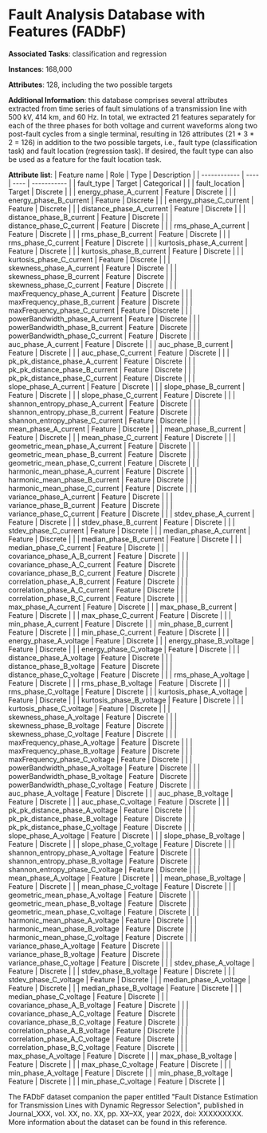 # Fault Analysis Database with Features (FADbF)

**Associated Tasks**: classification and regression

**Instances**: 168,000

**Attributes**: 128, including the two possible targets

**Additional Information**: this database comprises several attributes extracted from time series of fault simulations of a transmission line with 500 kV, 414 km, and 60 Hz. In total, we extracted 21 features separately for each of the three phases for both voltage and current waveforms along two post-fault cycles from a single terminal, resulting in 126 attributes (21 * 3 * 2 = 126) in addition to the two possible targets, i.e., fault type (classification task) and fault location (regression task). If desired, the fault type can also be used as a feature for the fault location task.

**Attribute list**:
|  Feature name  |  Role |  Type  |  Description  |
|  ------------  |  ---- |  ----  |  -----------  |
|  fault_type  | Target  |  Categorical  |  |
|  fault_location  | Target  |  Discrete  |  |
|  energy_phase_A_current  | Feature  |  Discrete  |  |
|  energy_phase_B_current  | Feature  |  Discrete  |  |
|  energy_phase_C_current  | Feature  |  Discrete  |  |
|  distance_phase_A_current  | Feature  |  Discrete  |  |
|  distance_phase_B_current  | Feature  |  Discrete  |  |
|  distance_phase_C_current  | Feature  |  Discrete  |  |
|  rms_phase_A_current  | Feature  |  Discrete  |  |
|  rms_phase_B_current  | Feature  |  Discrete  |  |
|  rms_phase_C_current  | Feature  |  Discrete  |  |
|  kurtosis_phase_A_current  | Feature  |  Discrete  |  |
|  kurtosis_phase_B_current  | Feature  |  Discrete  |  |
|  kurtosis_phase_C_current  | Feature  |  Discrete  |  |
|  skewness_phase_A_current  | Feature  |  Discrete  |  |
|  skewness_phase_B_current  | Feature  |  Discrete  |  |
|  skewness_phase_C_current  | Feature  |  Discrete  |  |
|  maxFrequency_phase_A_current  | Feature  |  Discrete  |  |
|  maxFrequency_phase_B_current  | Feature  |  Discrete  |  |
|  maxFrequency_phase_C_current  | Feature  |  Discrete  |  |
|  powerBandwidth_phase_A_current  | Feature  |  Discrete  |  |
|  powerBandwidth_phase_B_current  | Feature  |  Discrete  |  |
|  powerBandwidth_phase_C_current  | Feature  |  Discrete  |  |
|  auc_phase_A_current  | Feature  |  Discrete  |  |
|  auc_phase_B_current  | Feature  |  Discrete  |  |
|  auc_phase_C_current  | Feature  |  Discrete  |  |
|  pk_pk_distance_phase_A_current  | Feature  |  Discrete  |  |
|  pk_pk_distance_phase_B_current  | Feature  |  Discrete  |  |
|  pk_pk_distance_phase_C_current  | Feature  |  Discrete  |  |
|  slope_phase_A_current  | Feature  |  Discrete  |  |
|  slope_phase_B_current  | Feature  |  Discrete  |  |
|  slope_phase_C_current  | Feature  |  Discrete  |  |
|  shannon_entropy_phase_A_current  | Feature  |  Discrete  |  |
|  shannon_entropy_phase_B_current  | Feature  |  Discrete  |  |
|  shannon_entropy_phase_C_current  | Feature  |  Discrete  |  |
|  mean_phase_A_current  | Feature  |  Discrete  |  |
|  mean_phase_B_current  | Feature  |  Discrete  |  |
|  mean_phase_C_current  | Feature  |  Discrete  |  |
|  geometric_mean_phase_A_current  | Feature  |  Discrete  |  |
|  geometric_mean_phase_B_current  | Feature  |  Discrete  |  |
|  geometric_mean_phase_C_current  | Feature  |  Discrete  |  |
|  harmonic_mean_phase_A_current  | Feature  |  Discrete  |  |
|  harmonic_mean_phase_B_current  | Feature  |  Discrete  |  |
|  harmonic_mean_phase_C_current  | Feature  |  Discrete  |  |
|  variance_phase_A_current  | Feature  |  Discrete  |  |
|  variance_phase_B_current  | Feature  |  Discrete  |  |
|  variance_phase_C_current  | Feature  |  Discrete  |  |
|  stdev_phase_A_current  | Feature  |  Discrete  |  |
|  stdev_phase_B_current  | Feature  |  Discrete  |  |
|  stdev_phase_C_current  | Feature  |  Discrete  |  |
|  median_phase_A_current  | Feature  |  Discrete  |  |
|  median_phase_B_current  | Feature  |  Discrete  |  |
|  median_phase_C_current  | Feature  |  Discrete  |  |
|  covariance_phase_A_B_current  | Feature  |  Discrete  |  |
|  covariance_phase_A_C_current  | Feature  |  Discrete  |  |
|  covariance_phase_B_C_current  | Feature  |  Discrete  |  |
|  correlation_phase_A_B_current  | Feature  |  Discrete  |  |
|  correlation_phase_A_C_current  | Feature  |  Discrete  |  |
|  correlation_phase_B_C_current  | Feature  |  Discrete  |  |
|  max_phase_A_current  | Feature  |  Discrete  |  |
|  max_phase_B_current  | Feature  |  Discrete  |  |
|  max_phase_C_current  | Feature  |  Discrete  |  |
|  min_phase_A_current  | Feature  |  Discrete  |  |
|  min_phase_B_current  | Feature  |  Discrete  |  |
|  min_phase_C_current  | Feature  |  Discrete  |  |
|  energy_phase_A_voltage  | Feature  |  Discrete  |  |
|  energy_phase_B_voltage  | Feature  |  Discrete  |  |
|  energy_phase_C_voltage  | Feature  |  Discrete  |  |
|  distance_phase_A_voltage  | Feature  |  Discrete  |  |
|  distance_phase_B_voltage  | Feature  |  Discrete  |  |
|  distance_phase_C_voltage  | Feature  |  Discrete  |  |
|  rms_phase_A_voltage  | Feature  |  Discrete  |  |
|  rms_phase_B_voltage  | Feature  |  Discrete  |  |
|  rms_phase_C_voltage  | Feature  |  Discrete  |  |
|  kurtosis_phase_A_voltage  | Feature  |  Discrete  |  |
|  kurtosis_phase_B_voltage  | Feature  |  Discrete  |  |
|  kurtosis_phase_C_voltage  | Feature  |  Discrete  |  |
|  skewness_phase_A_voltage  | Feature  |  Discrete  |  |
|  skewness_phase_B_voltage  | Feature  |  Discrete  |  |
|  skewness_phase_C_voltage  | Feature  |  Discrete  |  |
|  maxFrequency_phase_A_voltage  | Feature  |  Discrete  |  |
|  maxFrequency_phase_B_voltage  | Feature  |  Discrete  |  |
|  maxFrequency_phase_C_voltage  | Feature  |  Discrete  |  |
|  powerBandwidth_phase_A_voltage  | Feature  |  Discrete  |  |
|  powerBandwidth_phase_B_voltage  | Feature  |  Discrete  |  |
|  powerBandwidth_phase_C_voltage  | Feature  |  Discrete  |  |
|  auc_phase_A_voltage  | Feature  |  Discrete  |  |
|  auc_phase_B_voltage  | Feature  |  Discrete  |  |
|  auc_phase_C_voltage  | Feature  |  Discrete  |  |
|  pk_pk_distance_phase_A_voltage  | Feature  |  Discrete  |  |
|  pk_pk_distance_phase_B_voltage  | Feature  |  Discrete  |  |
|  pk_pk_distance_phase_C_voltage  | Feature  |  Discrete  |  |
|  slope_phase_A_voltage  | Feature  |  Discrete  |  |
|  slope_phase_B_voltage  | Feature  |  Discrete  |  |
|  slope_phase_C_voltage  | Feature  |  Discrete  |  |
|  shannon_entropy_phase_A_voltage  | Feature  |  Discrete  |  |
|  shannon_entropy_phase_B_voltage  | Feature  |  Discrete  |  |
|  shannon_entropy_phase_C_voltage  | Feature  |  Discrete  |  |
|  mean_phase_A_voltage  | Feature  |  Discrete  |  |
|  mean_phase_B_voltage  | Feature  |  Discrete  |  |
|  mean_phase_C_voltage  | Feature  |  Discrete  |  |
|  geometric_mean_phase_A_voltage  | Feature  |  Discrete  |  |
|  geometric_mean_phase_B_voltage  | Feature  |  Discrete  |  |
|  geometric_mean_phase_C_voltage  | Feature  |  Discrete  |  |
|  harmonic_mean_phase_A_voltage  | Feature  |  Discrete  |  |
|  harmonic_mean_phase_B_voltage  | Feature  |  Discrete  |  |
|  harmonic_mean_phase_C_voltage  | Feature  |  Discrete  |  |
|  variance_phase_A_voltage  | Feature  |  Discrete  |  |
|  variance_phase_B_voltage  | Feature  |  Discrete  |  |
|  variance_phase_C_voltage  | Feature  |  Discrete  |  |
|  stdev_phase_A_voltage  | Feature  |  Discrete  |  |
|  stdev_phase_B_voltage  | Feature  |  Discrete  |  |
|  stdev_phase_C_voltage  | Feature  |  Discrete  |  |
|  median_phase_A_voltage  | Feature  |  Discrete  |  |
|  median_phase_B_voltage  | Feature  |  Discrete  |  |
|  median_phase_C_voltage  | Feature  |  Discrete  |  |
|  covariance_phase_A_B_voltage  | Feature  |  Discrete  |  |
|  covariance_phase_A_C_voltage  | Feature  |  Discrete  |  |
|  covariance_phase_B_C_voltage  | Feature  |  Discrete  |  |
|  correlation_phase_A_B_voltage  | Feature  |  Discrete  |  |
|  correlation_phase_A_C_voltage  | Feature  |  Discrete  |  |
|  correlation_phase_B_C_voltage  | Feature  |  Discrete  |  |
|  max_phase_A_voltage  | Feature  |  Discrete  |  |
|  max_phase_B_voltage  | Feature  |  Discrete  |  |
|  max_phase_C_voltage  | Feature  |  Discrete  |  |
|  min_phase_A_voltage  | Feature  |  Discrete  |  |
|  min_phase_B_voltage  | Feature  |  Discrete  |  |
|  min_phase_C_voltage  | Feature  |  Discrete  |  |

The FADbF dataset companion the paper entitled "Fault Distance Estimation for Transmission Lines with Dynamic Regressor Selection", published in Journal_XXX, vol. XX, no. XX, pp. XX–XX, year 202X, doi: XXXXXXXXX. More information about the dataset can be found in this reference.
